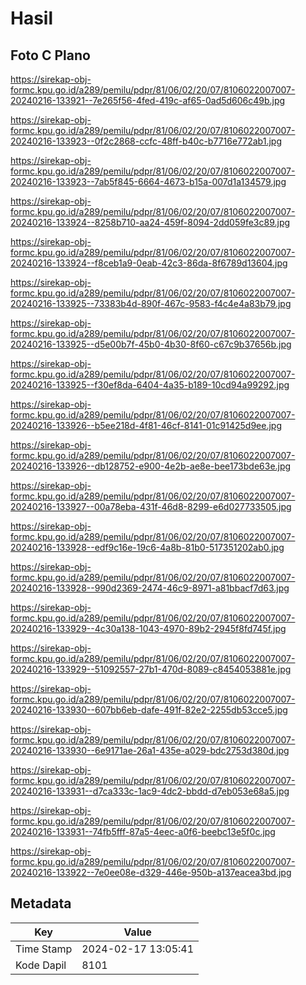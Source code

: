 # Hasil

## Foto C Plano

https://sirekap-obj-formc.kpu.go.id/a289/pemilu/pdpr/81/06/02/20/07/8106022007007-20240216-133921--7e265f56-4fed-419c-af65-0ad5d606c49b.jpg

https://sirekap-obj-formc.kpu.go.id/a289/pemilu/pdpr/81/06/02/20/07/8106022007007-20240216-133923--0f2c2868-ccfc-48ff-b40c-b7716e772ab1.jpg

https://sirekap-obj-formc.kpu.go.id/a289/pemilu/pdpr/81/06/02/20/07/8106022007007-20240216-133923--7ab5f845-6664-4673-b15a-007d1a134579.jpg

https://sirekap-obj-formc.kpu.go.id/a289/pemilu/pdpr/81/06/02/20/07/8106022007007-20240216-133924--8258b710-aa24-459f-8094-2dd059fe3c89.jpg

https://sirekap-obj-formc.kpu.go.id/a289/pemilu/pdpr/81/06/02/20/07/8106022007007-20240216-133924--f8ceb1a9-0eab-42c3-86da-8f6789d13604.jpg

https://sirekap-obj-formc.kpu.go.id/a289/pemilu/pdpr/81/06/02/20/07/8106022007007-20240216-133925--73383b4d-890f-467c-9583-f4c4e4a83b79.jpg

https://sirekap-obj-formc.kpu.go.id/a289/pemilu/pdpr/81/06/02/20/07/8106022007007-20240216-133925--d5e00b7f-45b0-4b30-8f60-c67c9b37656b.jpg

https://sirekap-obj-formc.kpu.go.id/a289/pemilu/pdpr/81/06/02/20/07/8106022007007-20240216-133925--f30ef8da-6404-4a35-b189-10cd94a99292.jpg

https://sirekap-obj-formc.kpu.go.id/a289/pemilu/pdpr/81/06/02/20/07/8106022007007-20240216-133926--b5ee218d-4f81-46cf-8141-01c91425d9ee.jpg

https://sirekap-obj-formc.kpu.go.id/a289/pemilu/pdpr/81/06/02/20/07/8106022007007-20240216-133926--db128752-e900-4e2b-ae8e-bee173bde63e.jpg

https://sirekap-obj-formc.kpu.go.id/a289/pemilu/pdpr/81/06/02/20/07/8106022007007-20240216-133927--00a78eba-431f-46d8-8299-e6d027733505.jpg

https://sirekap-obj-formc.kpu.go.id/a289/pemilu/pdpr/81/06/02/20/07/8106022007007-20240216-133928--edf9c16e-19c6-4a8b-81b0-517351202ab0.jpg

https://sirekap-obj-formc.kpu.go.id/a289/pemilu/pdpr/81/06/02/20/07/8106022007007-20240216-133928--990d2369-2474-46c9-8971-a81bbacf7d63.jpg

https://sirekap-obj-formc.kpu.go.id/a289/pemilu/pdpr/81/06/02/20/07/8106022007007-20240216-133929--4c30a138-1043-4970-89b2-2945f8fd745f.jpg

https://sirekap-obj-formc.kpu.go.id/a289/pemilu/pdpr/81/06/02/20/07/8106022007007-20240216-133929--51092557-27b1-470d-8089-c8454053881e.jpg

https://sirekap-obj-formc.kpu.go.id/a289/pemilu/pdpr/81/06/02/20/07/8106022007007-20240216-133930--607bb6eb-dafe-491f-82e2-2255db53cce5.jpg

https://sirekap-obj-formc.kpu.go.id/a289/pemilu/pdpr/81/06/02/20/07/8106022007007-20240216-133930--6e9171ae-26a1-435e-a029-bdc2753d380d.jpg

https://sirekap-obj-formc.kpu.go.id/a289/pemilu/pdpr/81/06/02/20/07/8106022007007-20240216-133931--d7ca333c-1ac9-4dc2-bbdd-d7eb053e68a5.jpg

https://sirekap-obj-formc.kpu.go.id/a289/pemilu/pdpr/81/06/02/20/07/8106022007007-20240216-133931--74fb5fff-87a5-4eec-a0f6-beebc13e5f0c.jpg

https://sirekap-obj-formc.kpu.go.id/a289/pemilu/pdpr/81/06/02/20/07/8106022007007-20240216-133922--7e0ee08e-d329-446e-950b-a137eacea3bd.jpg


## Metadata

| Key        | Value               |
| ---------- | ------------------- |
| Time Stamp | 2024-02-17 13:05:41 |
| Kode Dapil | 8101                |



